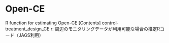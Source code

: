 # Open-CE
R function for estimating Open-CE
[Contents]
control-treatment_design_CE.r: 周辺のモニタリングデータが利用可能な場合の推定Rコード（JAGS利用）


